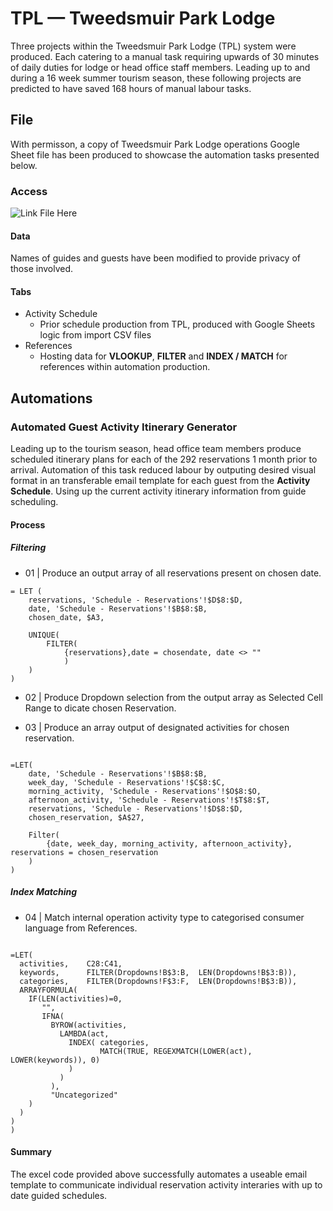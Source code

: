# TPL — Tweedsmuir Park Lodge

Three projects within the Tweedsmuir Park Lodge (TPL) system were produced. Each catering to a manual task requiring upwards of 30 minutes of daily duties for lodge or head office staff members. Leading up to and during a 16 week summer tourism season, these following projects are predicted to have saved 168 hours of manual labour tasks.


## File
With permisson, a copy of Tweedsmuir Park Lodge operations Google Sheet file has been produced to showcase the automation tasks presented below. 

### Access
![Link File Here](sdas)

#### Data
Names of guides and guests have been modified to provide privacy of those involved.

#### Tabs

- Activity Schedule
    - Prior schedule production from TPL, produced with Google Sheets logic from import CSV files
- References
    - Hosting data for **VLOOKUP**, **FILTER** and **INDEX / MATCH** for references within automation production.


## Automations

### Automated Guest Activity Itinerary Generator

Leading up to the tourism season, head office team members produce scheduled itinerary plans for each of the 292 reservations 1 month prior to arrival. Automation of this task reduced labour by outputing desired visual format in an transferable email template for each guest from the **Activity Schedule**. Using up the current activity itinerary information from guide scheduling.

#### Process

##### Filtering

- 01 | Produce an output array of all reservations present on chosen date.

``` excel-formula
= LET (
    reservations, 'Schedule - Reservations'!$D$8:$D,
    date, 'Schedule - Reservations'!$B$8:$B,
    chosen_date, $A3,

    UNIQUE(
        FILTER(
            {reservations},date = chosendate, date <> ""
            )
    )
)
```
- 02 | Produce Dropdown selection from the output array as Selected Cell Range to dicate chosen Reservation.

- 03 | Produce an array output of designated activities for chosen reservation.

``` excel-formula

=LET(
    date, 'Schedule - Reservations'!$B$8:$B,
    week_day, 'Schedule - Reservations'!$C$8:$C,
    morning_activity, 'Schedule - Reservations'!$O$8:$O,
    afternoon_activity, 'Schedule - Reservations'!$T$8:$T,
    reservations, 'Schedule - Reservations'!$D$8:$D,
    chosen_reservation, $A$27,

    Filter(
        {date, week_day, morning_activity, afternoon_activity}, reservations = chosen_reservation
    )
)
```

##### Index Matching

- 04 | Match internal operation activity type to categorised consumer language from References.

``` excel-formula

=LET(
  activities,    C28:C41,                                    
  keywords,      FILTER(Dropdowns!B$3:B,  LEN(Dropdowns!B$3:B)),                 
  categories,    FILTER(Dropdowns!F$3:F,  LEN(Dropdowns!B$3:B)),                 
  ARRAYFORMULA(
    IF(LEN(activities)=0,                                   
       "",
       IFNA(
         BYROW(activities,
           LAMBDA(act,
             INDEX( categories,
                    MATCH(TRUE, REGEXMATCH(LOWER(act), LOWER(keywords)), 0)
             )
           )
         ),
         "Uncategorized"                                   
    )
  )
)
)
```

#### Summary

The excel code provided above successfully automates a useable email template to communicate individual reservation activity interaries with up to date guided schedules.

